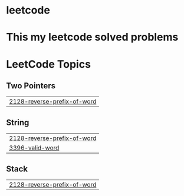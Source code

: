 # leetcode
# This my leetcode solved problems 

<!---LeetCode Topics Start-->
# LeetCode Topics
## Two Pointers
|  |
| ------- |
| [2128-reverse-prefix-of-word](https://github.com/MuhammadBasyuny97/myLeetcode/tree/master/2128-reverse-prefix-of-word) |
## String
|  |
| ------- |
| [2128-reverse-prefix-of-word](https://github.com/MuhammadBasyuny97/myLeetcode/tree/master/2128-reverse-prefix-of-word) |
| [3396-valid-word](https://github.com/MuhammadBasyuny97/myLeetcode/tree/master/3396-valid-word) |
## Stack
|  |
| ------- |
| [2128-reverse-prefix-of-word](https://github.com/MuhammadBasyuny97/myLeetcode/tree/master/2128-reverse-prefix-of-word) |
<!---LeetCode Topics End-->